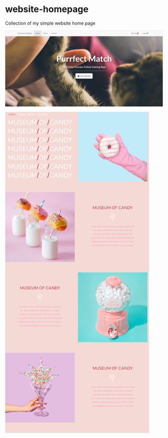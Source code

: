 # website-homepage
Collection of my simple website home page


![](images/landingpage.png)

![](images/museumcandy.png)
